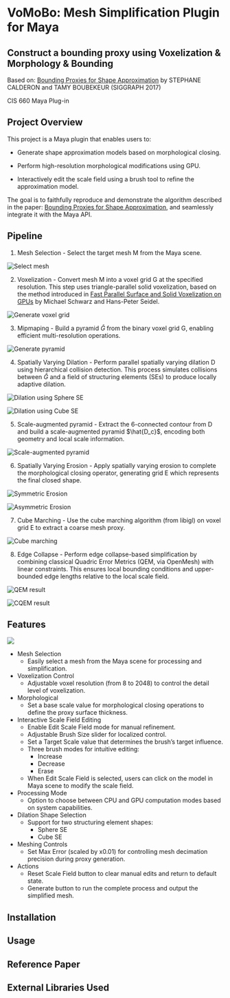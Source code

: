 # VoMoBo: Mesh Simplification Plugin for Maya

## Construct a bounding proxy using Voxelization & Morphology & Bounding

Based on: [Bounding Proxies for Shape Approximation](https://perso.telecom-paristech.fr/boubek/papers/BoundingProxies/) by STEPHANE CALDERON and TAMY BOUBEKEUR (SIGGRAPH 2017)

CIS 660 Maya Plug-in

## Project Overview

This project is a Maya plugin that enables users to:

- Generate shape approximation models based on morphological closing.

- Perform high-resolution morphological modifications using GPU.

- Interactively edit the scale field using a brush tool to refine the approximation model.

The goal is to faithfully reproduce and demonstrate the algorithm described in the paper: [Bounding Proxies for Shape Approximation](https://perso.telecom-paristech.fr/boubek/papers/BoundingProxies/), and seamlessly integrate it with the Maya API.

## Pipeline

1. Mesh Selection - Select the target mesh M from the Maya scene.

![Select mesh](imgs/MeshSelection.png)

2. Voxelization - Convert mesh M into a voxel grid G at the specified resolution. This step uses triangle-parallel solid voxelization, based on the method introduced in [Fast Parallel Surface and Solid Voxelization on GPUs](https://michael-schwarz.com/research/publ/files/vox-siga10.pdf) by Michael Schwarz and Hans-Peter Seidel.

![Generate voxel grid](imgs/voxelization.png)

3. Mipmaping - Build a pyramid $\hat{G}$ from the binary voxel grid G, enabling efficient multi-resolution operations.

![Generate pyramid](imgs/mipmap.png)

4. Spatially Varying Dilation - Perform parallel spatially varying dilation D using hierarchical collision detection. This process simulates collisions between $\hat{G}$ and a field of structuring elements (SEs) to produce locally adaptive dilation.

![Dilation using Sphere SE](imgs/sphereDilation.png)

![Dilation using Cube SE](imgs/cubeDilation.png)

5. Scale-augmented pyramid - Extract the 6-connected contour from D and build a scale-augmented pyramid $\hat{D_c}$, encoding both geometry and local scale information.

![Scale-augmented pyramid](imgs/scaleAugmented.png)

6. Spatially Varying Erosion - Apply spatially varying erosion to complete the morphological closing operator, generating grid E which represents the final closed shape.

![Symmetric Erosion](imgs/symmetricErosion.png)

![Asymmetric Erosion](imgs/asymmetricErosion.png)

7. Cube Marching - Use the cube marching algorithm (from libigl) on voxel grid E to extract a coarse mesh proxy.

![Cube marching](imgs/cubeMarching.png)

8. Edge Collapse - Perform edge collapse-based simplification by combining classical Quadric Error Metrics (QEM, via OpenMesh) with linear constraints. This ensures local bounding conditions and upper-bounded edge lengths relative to the local scale field.

![QEM result](imgs/qem.png)

![CQEM result](imgs/cqem.png)

## Features

![](imgs/GUI.png)

- Mesh Selection
    - Easily select a mesh from the Maya scene for processing and simplification.
- Voxelization Control
    - Adjustable voxel resolution (from 8 to 2048) to control the detail level of voxelization.
- Morphological
    - Set a base scale value for morphological closing operations to define the proxy surface thickness.
- Interactive Scale Field Editing
    - Enable Edit Scale Field mode for manual refinement.
    - Adjustable Brush Size slider for localized control.
    - Set a Target Scale value that determines the brush’s target influence.
    - Three brush modes for intuitive editing:
        - Increase
        - Decrease
        - Erase
    - When Edit Scale Field is selected, users can click on the model in Maya scene to modify the scale field.
- Processing Mode
    - Option to choose between CPU and GPU computation modes based on system capabilities.
- Dilation Shape Selection
    - Support for two structuring element shapes:
        - Sphere SE
        - Cube SE
- Meshing Controls
    - Set Max Error (scaled by x0.01) for controlling mesh decimation precision during proxy generation.
- Actions
    - Reset Scale Field button to clear manual edits and return to default state.
    - Generate button to run the complete process and output the simplified mesh.

## Installation

## Usage

## Reference Paper

## External Libraries Used